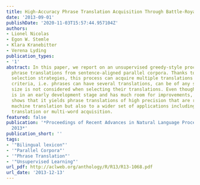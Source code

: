 ```yaml
---
title: High-Accuracy Phrase Translation Acquisition Through Battle-Royale Selection
date: '2013-09-01'
publishDate: '2020-11-03T15:57:44.957104Z'
authors:
- Lionel Nicolas
- Egon W. Stemle
- Klara Kranebitter
- Verena Lyding
publication_types:
- '1'
abstract: In this paper, we report on an unsupervised greedy-style process for acquiring
  phrase translations from sentence-aligned parallel corpora. Thanks to innovative
  selection strategies, this process can acquire multiple translations without size
  criteria, i.e. phrases can have several translations, can be of any size, and their
  size is not considered when selecting their translations. Even though the process
  is in an early development stage and has much room for improvements, evaluation
  shows that it yields phrase translations of high precision that are relevant to
  machine translation but also to a wider set of applications including memory-based
  translation or multi-word acquisition.
featured: false
publication: '*Proceedings of Recent Advances in Natural Language Processing, RANLP
  2013*'
publication_short: ''
tags:
- '"Bilingual lexicon"'
- '"Parallel Corpora"'
- '"Phrase Translation"'
- '"Unsupervised Learning"'
url_pdf: http://aclweb.org/anthology/R/R13/R13-1068.pdf
url_date: '2013-12-13'
---
```



